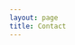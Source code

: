 ```yaml
---
layout: page
title: Contact
---
```

<script setup>
import {
  VPTeamPage,
  VPTeamPageTitle,
  VPTeamPageSection,
  VPTeamMembers
} from 'vitepress/theme'

const members = [
  {
    avatar: 'https://avatars.githubusercontent.com/u/5677755?s=400&u=e89905c3705b0743fa6f672791d1d5369e13743d&v=4',
    name: 'Chuan Qiu',
    title: 'Founder',
    links: [
      { icon: 'github', link: 'https://github.com/eagleonhill' },
      { icon: 'linkedin', link: 'https://www.linkedin.com/in/chuanqiu/' },
    ]
  }
]
</script>

  <VPTeamPageTitle>
    <template #title>
      Our Team
    </template>
    <template #lead>
        Velda is inspired by industry experts with over 10 years of experience in distributed systems and cloud computing.
        <br/>We're bootstrapped with sufficient funding to power your use cases.
    </template>
  </VPTeamPageTitle>
  <VPTeamMembers :members />
  <VPTeamPageTitle>
    <template #title>
      Contact us
    </template>
    <template #lead>
        <ul>
            <li>
                <a href="mailto:contact@velda.io">
                    📧 Email us at <strong>contact@velda.io</strong>
                </a>
            </li>
            <li>
                <a href="https://calendly.com/velda-io/30min" target="_blank" rel="noopener">
                    📅 Book a <strong>free consultation</strong>
                </a>
            </li>
            <li>
              <a href="https://github.com/velda-io/velda" target="_blank" rel="noopener">
                <img class="icon" src="https://api.iconify.design/simple-icons/github.svg" />Star us on GitHub
              </a>
            </li>
            <li>
              <a href="https://www.linkedin.com/company/velda-io" target="_blank" rel="noopener">
                <img class="icon" src="https://api.iconify.design/simple-icons/linkedin.svg" />Connect on LinkedIn
              </a>
            </li>
            <li>
              <a href="https://x.com/velda_io" target="_blank" rel="noopener">
                <img class="icon" src="https://api.iconify.design/simple-icons/x.svg" />Follow us on X
              </a>
            </li>
        </ul>
    </template>
  </VPTeamPageTitle>

  <style scoped>
.icon {
  display: inline;
  height: 20px;
  width: 20px;
  margin-right: 5px
}
</style>